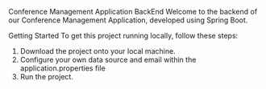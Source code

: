Conference Management Application BackEnd
Welcome to the backend of our Conference Management Application, developed using Spring Boot.

Getting Started
To get this project running locally, follow these steps:

1. Download the project onto your local machine.
2. Configure your own data source and email within the application.properties file
3. Run the project.

